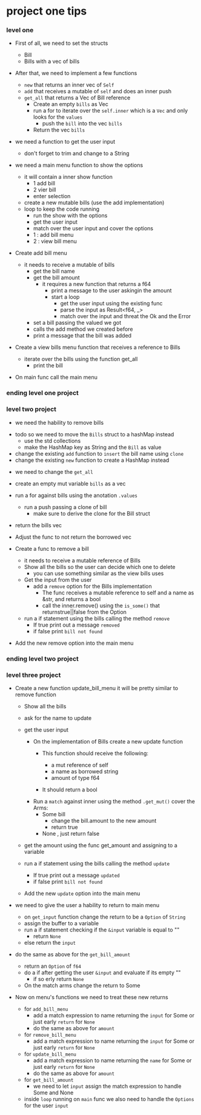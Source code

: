 # project one tips 


### level one 
- First of all, we need to set the structs 
    - Bill
    - Bills with a vec of bills 

- After that, we need to implement a few functions 
    - `new` that returns an inner vec of `Self`
    - `add` that receives a mutable of `self` and does an inner push 
    - `get_all` that returns a Vec of Bill reference
        - Create an empty `bills` as Vec
        - run a for to iterate over the `self.inner` which is a `Vec` and only looks for the `values`
            - push the `bill` into the vec `bills`
        - Return the vec `bills`

- we need a function to get the user input 
    - don't forget to trim and change to a String

- we need a main menu function to show the options
    - it will contain a inner show function 
        - 1 add bill 
        - 2 vier bill 
        - enter selection
    - create a new mutable bills (use the add implementation)
    - loop to keep the code running 
        - run the show with the options
        - get the user input
        - match over the user input and cover the options
        - 1 : add bill menu 
        - 2 : view bill menu 

- Create add bill menu 
    - it needs to receive a mutable of bills 
        - get the bill name 
        - get the bill amount 
            - it requires a new function that returns a f64
               - print a message to the user askingin the amount 
                - start a loop 
                    - get the user input using the existing func
                    - parse the input as Result<f64, _>
                    - match over the input and threat the Ok and the Error
        - set a bill passing the valued we got       
        - calls the add method we created before
        - print a message that the bill was added
- Create a view bills menu function that receives a reference to Bills 
    - iterate over the bills using the function get_all
        - print the bill
    
- On main func call the main menu 


### ending level one project


### level two project 

* we need the hability to remove bills
- todo so we need to move the `Bills` struct to a hashMap instead
    - use the std collections
    - make the HashMap key as String and the `Bill` as value
- change the existing `add` function to `insert` the bill name using `clone`
- change the existing `new` function to create a HashMap instead


* we need to change the `get_all` 
- create an empty mut variable `bills` as a vec
- run a for against bills using the anotation `.values`
    - run a push passing a clone of bill
        - make sure to derive the clone for the Bill struct
- return the bills vec
- Adjust the func to not return the borrowed vec

- Create a func to remove a bill
    - it needs to receive a mutable reference of Bills
    - Show all the bills so the user can decide which one to delete
        - you can use something similar as the view bills uses
    - Get the input from the user
        - add a `remove` option for the Bills implementation
            - The func receives a mutable reference to self and a name as &str, and returns a bool
            - call the inner.remove() using the `is_some()` that returnstrue||false from the Option 
    - run a if statement using the bills calling the method `remove`
        - If true print out a message `removed`
        - if false print `bill not found`
- Add the new remove option into the main menu


### ending level two project


### level three project 
- Create a new function update_bill_menu it will be pretty similar to remove function
    - Show all the bills
    - ask for the name to update
    - get the user input

        - On the implementation of Bills create a new update function
            - This function should receive the following:
                * a mut reference of self
                * a name as borrowed string
                * amount of type f64

            - It should return a bool
        - Run a `match` against inner using the method `.get_mut()`
            cover the Arms:
            * Some bill 
                - change the bill.amount to the new amount
                - return true
            * None , just return false

    - get the amount using the func get_amount and assigning to a variable
    - run a if statement using the bills calling the method `update`
        - If true print out a message `updated`
        - if false print `bill not found`
    - Add the new `update` option into the main menu

- we need to give the user a hability to return to main menu
    - on `get_input` function change the return to be a `Option` of `String`
    - assign the buffer to a variable
    - run a if statement checking if the `&input` variable is equal to ""
        - return `None`
    - else return the `input`

- do the same as above for the `get_bill_amount`
    - return an `Option` of `f64`
    - do a if after getting the user `&input` and evaluate if its empty ""
        - if so erly return `None`
    - On the match arms change the return to Some

- Now on menu's functions we need to treat these new returns
    - for `add_bill_menu`
        - add a match expression to name returning the `input` for Some or just early `return` for `None`
        - do the same as above for `amount` 
    - for `remove_bill_menu`
        - add a match expression to name returning the `input` for Some or just early `return` for `None`
    - for `update_bill_menu`
        - add a match expression to name returning the `name` for Some or just early `return` for `None`
        - do the same as above for `amount` 
    - for `get_bill_amount`
        - we need to let `input` assign the match expression to handle Some and None
    - inside `loop` running on `main` func we also need to handle the `Options` for the user `input`

